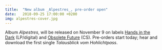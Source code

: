```yaml
---
title:  "New album _Alpestres_, pre-order open"
date:   2018-09-25 17:00:00 +0200
img: alpestres-cover.jpg
---
```


Album _Alpestres_, will be released on November 9 on labels [Hands in
the Dark](https://handsinthedarkrecords.bandcamp.com/album/alpestres)
(LP/digital) and [Obsolete
Future](https://obsoletefuture.bandcamp.com/album/alpestres-of016)
(CS). Pre-orders start today; hear and download the first single
_Talausblick vom Hohlichtpass_.